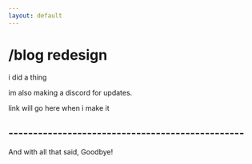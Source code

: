 ```yaml
---
layout: default
---
```


# /blog redesign

i did a thing

im also making a discord for updates.

link will go here when i make it

## ------------------------------------------------

And with all that said,
Goodbye!
